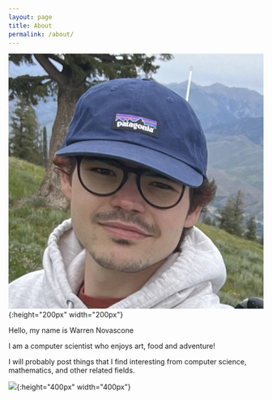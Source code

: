 ```yaml
---
layout: page
title: About
permalink: /about/
---
```


![](/images/me.jpeg){:height="200px" width="200px"}

Hello, my name is Warren Novascone

I am a computer scientist who enjoys art, food and adventure!

I will probably post things that I find interesting from computer science, mathematics, and other related fields.


![](/images/eigenmoose.png){:height="400px" width="400px"}